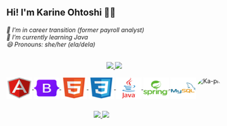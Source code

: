 ## Hi! I'm Karine Ohtoshi 💙👋
<div>
   <h6>
    🔭 I'm in career transition (former payroll analyst)<br/>
    🌱 I’m currently learning Java<br/>
    😄 Pronouns: she/her (ela/dela)
    </h6>
</div>

##

<div align="center"> <! -- GitHub status -->
   <a href="https://github.com/ohtoshi">
   <img height="140em" src="https://github-readme-stats.vercel.app/api?username=ohtoshi&show_icons=true&theme=tokyonight&include_all_commits=true&count_private=true"/>
   <img height="140em" src="https://github-readme-stats.vercel.app/api/top-langs/?username=ohtoshi&layout=compact&langs_count=7&theme=tokyonight"/>
</div>
  
<div style="display: inline_block"><br> <! -- technonogies icons -->
    <img align="center" alt="JS" height="50" width="60" src="https://github.com/devicons/devicon/blob/master/icons/angularjs/angularjs-original.svg"/>
    <img align="center" alt="Bootstrap" height="50" width="60" src="https://github.com/devicons/devicon/blob/master/icons/bootstrap/bootstrap-original.svg"/>
    <img align="center" alt="HTML5" height="50" width="60" src="https://github.com/devicons/devicon/blob/master/icons/html5/html5-original.svg"/>
    <img align="center" alt="CSS3" height="50" width="60" src=" https://github.com/devicons/devicon/blob/master/icons/css3/css3-original.svg"/>
    <img align="center" alt="Java" height="50" width="60" src="https://github.com/devicons/devicon/blob/master/icons/java/java-original-wordmark.svg"/>
    <img align="center" alt="Spring" height="50" width="60" src="https://github.com/devicons/devicon/blob/master/icons/spring/spring-original-wordmark.svg"/>
    <img align="center" alt="MySQL" height="50" width="60" src="https://github.com/devicons/devicon/blob/master/icons/mysql/mysql-original-wordmark.svg"/>
    <img align="right" alt="Ka-pic" height="150" style="border-radius:50px;" src="https://cdn.discordapp.com/attachments/959169104101666867/959169377419292752/download20220304160247_.png">
</div>
  
##
 
<div align="center"> <! -- contact icons -->
   <a href="https://www.linkedin.com/in/karine-ohtoshi-5b082440/" target="_blank"><img src="https://img.shields.io/badge/LinkedIn-0077B5?style=for-the-badge&logo=linkedin&logoColor=white" target="_blank">
   <a href="mailto:kah.ohtoshi@gmail.com" target="_blank"><img src="https://img.shields.io/badge/Gmail-D14836?style=for-the-badge&logo=gmail&logoColor=white" target="_blank">
</div>
